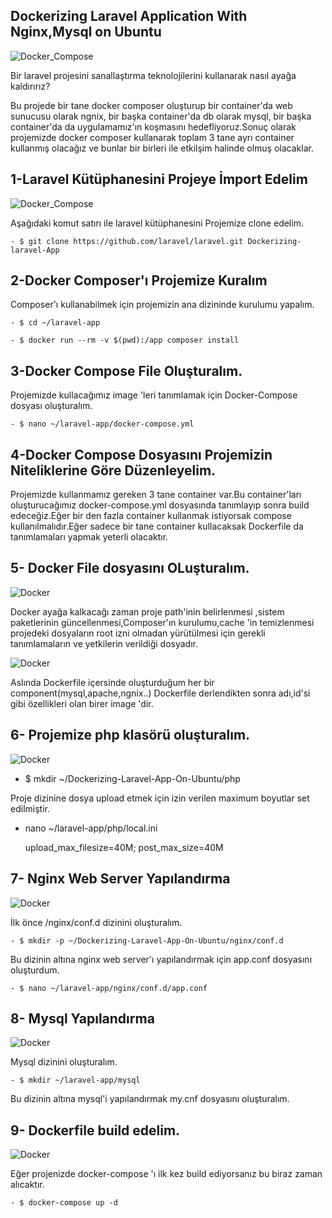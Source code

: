 
## Dockerizing Laravel Application With Nginx,Mysql on Ubuntu

![Docker_Compose](images/laravel-docker.png)

Bir laravel projesini sanallaştırma teknolojilerini kullanarak nasıl ayağa kaldırırız?

Bu projede bir tane docker composer oluşturup bir container'da web sunucusu olarak ngnix, bir başka container'da db olarak mysql, bir başka container'da da uygulamamız'ın koşmasını hedefliyoruz.Sonuç olarak projemizde docker composer kullanarak toplam 3 tane ayrı container kullanmış olacağız ve bunlar bir birleri ile etkilşim halinde olmuş olacaklar.

## 1-Laravel Kütüphanesini Projeye İmport Edelim


![Docker_Compose](images/laravel-logo.jpg)

Aşağıdaki komut satırı ile laravel kütüphanesini Projemize clone edelim.

    - $ git clone https://github.com/laravel/laravel.git Dockerizing-laravel-App

## 2-Docker Composer'ı Projemize Kuralım

Composer'ı kullanabilmek için projemizin ana dizininde kurulumu yapalım.
    
    - $ cd ~/laravel-app
    
    - $ docker run --rm -v $(pwd):/app composer install
    
## 3-Docker Compose File Oluşturalım.

Projemizde kullacağımız image 'leri tanımlamak için Docker-Compose dosyası oluşturalım.

    - $ nano ~/laravel-app/docker-compose.yml

## 4-Docker Compose Dosyasını Projemizin Niteliklerine Göre Düzenleyelim.

Projemizde kullanmamız gereken 3 tane container var.Bu container'ları oluşturucağımız docker-compose.yml dosyasında tanımlayıp sonra build edeceğiz.Eğer bir den fazla container kullanmak istiyorsak compose kullanılmalıdır.Eğer sadece bir tane container kullacaksak Dockerfile da tanımlamaları yapmak yeterli olacaktır.

## 5- Docker File dosyasını OLuşturalım.

![Docker](images/docker-file.jpeg)


Docker ayağa kalkacağı zaman proje path'inin belirlenmesi ,sistem paketlerinin güncellenmesi,Composer'ın kurulumu,cache 'in temizlenmesi projedeki dosyaların root izni olmadan yürütülmesi için gerekli tanımlamaların ve yetkilerin verildiği dosyadır.

![Docker](images/docker-build.png)

Aslında Dockerfile içersinde oluşturduğum her bir component(mysql,apache,ngnix..) Dockerfile derlendikten sonra adı,id'si gibi özellikleri olan birer image 'dir.

## 6- Projemize php klasörü oluşturalım.

![Docker](images/php-file-logo.png)

- $ mkdir ~/Dockerizing-Laravel-App-On-Ubuntu/php

Proje dizinine dosya upload etmek için izin verilen maximum boyutlar set edilmiştir.

- nano ~/laravel-app/php/local.ini

    upload_max_filesize=40M;
    post_max_size=40M

## 7- Nginx Web Server Yapılandırma

![Docker](images/nginx.png)

İlk önce /nginx/conf.d dizinini oluşturalım.

    - $ mkdir -p ~/Dockerizing-Laravel-App-On-Ubuntu/nginx/conf.d

Bu dizinin altına nginx web server'ı yapılandırmak için app.conf dosyasını oluşturdum.

    - $ nano ~/laravel-app/nginx/conf.d/app.conf

## 8- Mysql Yapılandırma

![Docker](images/mysql.jpg)

Mysql dizinini oluşturalım.

    - $ mkdir ~/laravel-app/mysql

Bu dizinin altına mysql'i yapılandırmak my.cnf dosyasını oluşturalım.

## 9- Dockerfile build edelim.

![Docker](images/docker-build-composer.png)

Eğer projenizde docker-compose 'ı ilk kez build ediyorsanız bu biraz zaman alıcaktır.

    - $ docker-compose up -d













 

